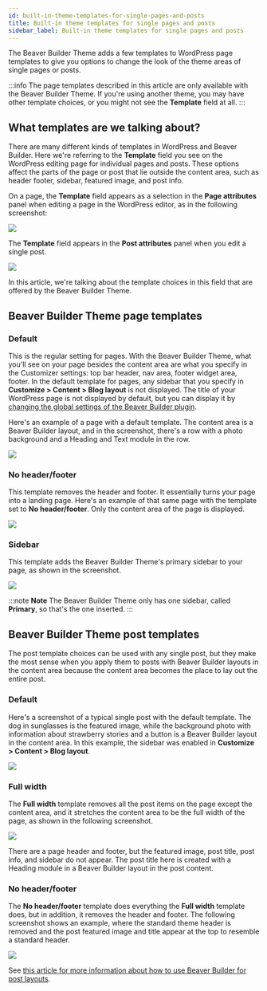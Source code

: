 ```yaml
---
id: built-in-theme-templates-for-single-pages-and-posts
title: Built-in theme templates for single pages and posts
sidebar_label: Built-in theme templates for single pages and posts
---
```


The Beaver Builder Theme adds a few templates to WordPress page templates to give you options to change the look of the theme areas of single pages or posts.

:::info
The page templates described in this article are only available with the Beaver Builder Theme. If you're using another theme, you may have other template choices, or you might not see the **Template** field at all.
:::

## What templates are we talking about?

There are many different kinds of templates in WordPress and Beaver Builder. Here we're referring to the **Template** field you see on the WordPress editing page for individual pages and posts. These options affect the parts of the page or post that lie outside the content area, such as header footer, sidebar, featured image, and post info.

On a page, the **Template** field appears as a selection in the **Page attributes** panel when editing a page in the WordPress editor, as in the following screenshot:

![](/img/built-in-theme-templates-for-single-pages-and-posts-28d5eb76.png)

The **Template** field appears in the **Post attributes** panel when you edit a single post.

![](/img/built-in-theme-templates-for-single-pages-and-posts-ca471040.png)

In this article, we're talking about the template choices in this field that are offered by the Beaver Builder Theme.

## Beaver Builder Theme page templates

### Default

This is the regular setting for pages. With the Beaver Builder Theme, what you'll see on your page besides the content area are what you specify in the Customizer settings: top bar header, nav area, footer widget area, footer. In the default template for pages, any sidebar that you specify in **Customize > Content > Blog layout** is not displayed. The title of your WordPress page is not displayed by default, but you can display it by [changing the global settings of the Beaver Builder plugin](/beaver-builder/getting-started/bb-editor-basics/show-or-hide-the-wordpress-page-title.md).

Here's an example of a page with a default template. The content area is a Beaver Builder layout, and in the screenshot, there's a row with a photo background and a Heading and Text module in the row.

![](/img/built-in-theme-templates-for-single-pages-and-posts-76327068.jpg)

### No header/footer

This template removes the header and footer. It essentially turns your page into a landing page. Here's an example of that same page with the template set to **No header/footer**. Only the content area of the page is displayed.

![](/img/built-in-theme-templates-for-single-pages-and-posts-21ad47cc.jpg)

### Sidebar

This template adds the Beaver Builder Theme's primary sidebar to your page, as shown in the screenshot.

![](/img/built-in-theme-templates-for-single-pages-and-posts-7c1d3b25.jpg)

:::note **Note**
The Beaver Builder Theme only has one sidebar, called **Primary**, so that's the one inserted.
:::

## Beaver Builder Theme post templates

The post template choices can be used with any single post, but they make the most sense when you apply them to posts with Beaver Builder layouts in the content area because the content area becomes the place to lay out the entire post.

### Default

Here's a screenshot of a typical single post with the default template. The dog in sunglasses is the featured image, while the background photo with information about strawberry stories and a button is a Beaver Builder layout in the content area. In this example, the sidebar was enabled in **Customize > Content > Blog layout**.

![](/img/built-in-theme-templates-for-single-pages-and-posts-b3707846.jpg)

### Full width

The **Full width** template removes all the post items on the page except the content area, and it stretches the content area to be the full width of the page, as shown in the following screenshot.

![](/img/built-in-theme-templates-for-single-pages-and-posts-a792c1a6.jpg)

There are a page header and footer, but the featured image, post title, post info, and sidebar do not appear. The post title here is created with a Heading module in a Beaver Builder layout in the post content.

### No header/footer

The **No header/footer** template does everything the **Full width** template does, but in addition, it removes the header and footer. The following screenshot shows an example, where the standard theme header is removed and the post featured image and title appear at the top to resemble a standard header.

![](/img/built-in-theme-templates-for-single-pages-and-posts-d8289d40.jpg)

See [this article for more information about how to use Beaver Builder for post layouts](/beaver-builder/layouts/post-layouts/how-beaver-builder-works-with-blogs-and-custom-post-types-start-here.md).
